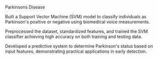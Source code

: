 Parkinsons Disease

Built a Support Vector Machine (SVM) model to classify individuals as Parkinson's positive or negative using biomedical voice measurements.

Preprocessed the dataset, standardized features, and trained the SVM classifier achieving high accuracy on both training and testing data.

Developed a predictive system to determine Parkinson's status based on input features, demonstrating practical applications in early detection.
